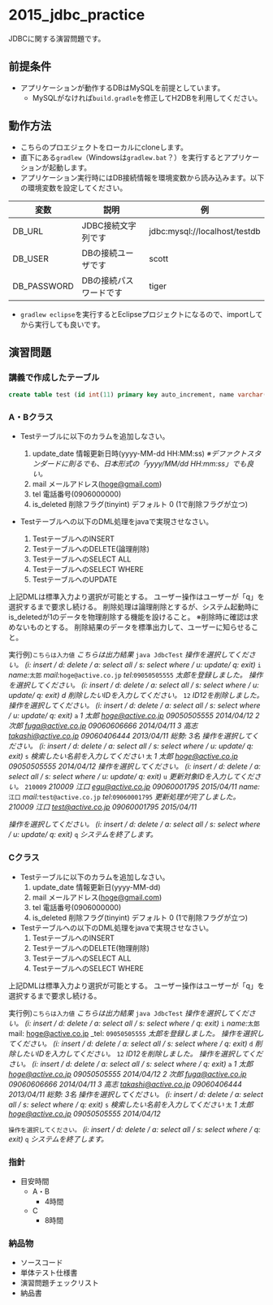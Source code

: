 # 2015_jdbc_practice
JDBCに関する演習問題です。

## 前提条件
- アプリケーションが動作するDBはMySQLを前提としています。
  - MySQLがなければ`build.gradle`を修正してH2DBを利用してください。

## 動作方法
- こちらのプロエジェクトをローカルにcloneします。
- 直下にある`gradlew`（Windowsは`gradlew.bat`？）を実行するとアプリケーションが起動します。
- アプリケーション実行時にはDB接続情報を環境変数から読み込みます。以下の環境変数を設定してください。

|変数|説明|例|
|----|---|---|
|DB_URL|JDBC接続文字列です|jdbc:mysql://localhost/testdb|
|DB_USER|DBの接続ユーザです|scott|
|DB_PASSWORD|DBの接続パスワードです|tiger|
  
- `gradlew eclipse`を実行するとEclipseプロジェクトになるので、importしてから実行しても良いです。

## 演習問題
### 講義で作成したテーブル
```sql
create table test (id int(11) primary key auto_increment, name varchar(255) not null);
```

### A・Bクラス
- Testテーブルに以下のカラムを追加しなさい。 

  1. update_date 情報更新日時(yyyy-MM-dd HH:MM:ss)
_※デファクトスタンダードに則るでも、日本形式の「yyyy/MM/dd HH:mm:ss」でも良い。_
  1. mail メールアドレス(hoge@gmail.com)
  1. tel 電話番号(0906000000) 
  1. is_deleted 削除フラグ(tinyint) デフォルト 0 (1で削除フラグが立つ)

- Testテーブルへの以下のDML処理をjavaで実現させなさい。 
  1. TestテーブルへのINSERT
  2. TestテーブルへのDELETE(論理削除)
  3. TestテーブルへのSELECT ALL
  4. TestテーブルへのSELECT WHERE
  5. TestテーブルへのUPDATE

上記DMLは標準入力より選択が可能とする。 
ユーザー操作はユーザーが「q」を選択するまで要求し続ける。
削除処理は論理削除とするが、システム起動時にis_deletedが1のデータを物理削除する機能を設けること。
※削除時に確認は求めないものとする。
削除結果のデータを標準出力して、ユーザーに知らせること。

実行例)`こちらは入力値` _こちらは出力結果_
`java JdbcTest`
_操作を選択してください。_
_(i: insert / d: delete / a: select all / s: select where / u: update/ q: exit)_
`i`
_name:_`太郎`
_mail:_`hoge@active.co.jp`
_tel:_`09050505555`
_太郎を登録しました。_
_操作を選択してください。_
_(i: insert / d: delete / a: select all / s: select where / u: update/ q: exit)_
_d_
_削除したいIDを入力してください。_
`12`
_ID12を削除しました。_
_操作を選択してください。_
_(i: insert / d: delete / a: select all / s: select where / u: update/ q: exit)_
`a`
_1 太郎 hoge@active.co.jp 09050505555 2014/04/12_
_2 次郎 fuga@active.co.jp 09060606666 2014/04/11_
_3 高志 takashi@active.co.jp 09060406444 2013/04/11_
_総勢: 3名_
_操作を選択してください。_
_(i: insert / d: delete / a: select all / s: select where / u: update/ q: exit)_
`s`
_検索したい名前を入力してください_
`太`
_1 太郎 hoge@active.co.jp 09050505555 2014/04/12_
_操作を選択してください。_
_(i: insert / d: delete / a: select all / s: select where / u: update/ q: exit)_
`u`
_更新対象IDを入力してください。_
`210009`
_210009 江口 egu@active.co.jp 09060001795 2015/04/11_
_name:_`江口`
_mail:_`test@active.co.jp`
_tel_:`09060001795`
_更新処理が完了しました。_
_210009 江口 test@active.co.jp 09060001795 2015/04/11_

_操作を選択してください。_
_(i: insert / d: delete / a: select all / s: select where / u: update/ q: exit)_
`q`
_システムを終了します。_


### Cクラス
- Testテーブルに以下のカラムを追加しなさい。 
  1. update_date 情報更新日(yyyy-MM-dd)
  2. mail メールアドレス(hoge@gmail.com)
  3. tel 電話番号(0906000000) 
  4. is_deleted 削除フラグ(tinyint) デフォルト 0 (1で削除フラグが立つ)
- Testテーブルへの以下のDML処理をjavaで実現させなさい。 
  1. TestテーブルへのINSERT
  2. TestテーブルへのDELETE(物理削除)
  3. TestテーブルへのSELECT ALL
  4. TestテーブルへのSELECT WHERE

上記DMLは標準入力より選択が可能とする。 
ユーザー操作はユーザーが「q」を選択するまで要求し続ける。

実行例)`こちらは入力値` _こちらは出力結果_
`java JdbcTest`
_操作を選択してください。_
_(i: insert / d: delete / a: select all / s: select where / q: exit)_
`i`
_name:_`太郎`
mail: hoge@active.co.jp
_tel: `09050505555`
_太郎を登録しました。_
_操作を選択してください。_
_(i: insert / d: delete / a: select all / s: select where / q: exit)_
`d`
_削除したいIDを入力してください。_
`12`
_ID12を削除しました。_
_操作を選択してください。_
_(i: insert / d: delete / a: select all / s: select where / q: exit)_
`a`
_1 太郎 hoge@active.co.jp 09050505555 2014/04/12_
_2 次郎 fuga@active.co.jp 09060606666 2014/04/11_
_3 高志 takashi@active.co.jp 09060406444 2013/04/11_
_総勢: 3名_
_操作を選択してください。_
_(i: insert / d: delete / a: select all / s: select where / q: exit)_
`s`
_検索したい名前を入力してください_
`太`
_1 太郎 hoge@active.co.jp 09050505555 2014/04/12_

`操作を選択してください。`
_(i: insert / d: delete / a: select all / s: select where / q: exit)_
`q`
_システムを終了します。_


### 指針
- 目安時間
  - A・B
    - 4時間
  - C
    - 8時間

### 納品物
- ソースコード
- 単体テスト仕様書
- 演習問題チェックリスト
- 納品書
